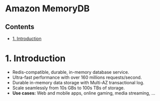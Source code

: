 # Amazon MemoryDB <!-- omit in toc -->

## Contents <!-- omit in toc -->

- [1. Introduction](#1-introduction)

# 1. Introduction

- Redis-compatible, durable, in-memory database service.
- Ultra-fast performance with over 160 millions requests/second.
- Durable in-memory data storage with Multi-AZ transactional log.
- Scale seamlessly from 10s GBs to 100s TBs of storage.
- **Use cases:** Web and mobile apps, online gaming, media streaming, ...
